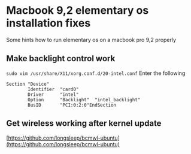 # Macbook 9,2 elementary os installation fixes
Some hints how to run elementary os on a macbook pro 9,2 properly

## Make backlight control work
`sudo vim /usr/share/X11/xorg.conf.d/20-intel.conf`
Enter the following
```
Section "Device"
        Identifier  "card0"
        Driver      "intel"
        Option      "Backlight"  "intel_backlight"
        BusID       "PCI:0:2:0"EndSection
```

## Get wireless working after kernel update
[https://github.com/longsleep/bcmwl-ubuntu](https://github.com/longsleep/bcmwl-ubuntu)

